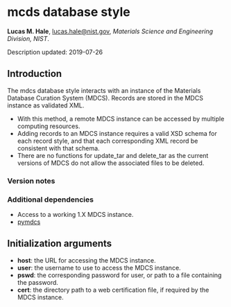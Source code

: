 # mcds database style

**Lucas M. Hale**, [lucas.hale@nist.gov](mailto:lucas.hale@nist.gov?Subject=ipr-demo), *Materials Science and Engineering Division, NIST*.

Description updated: 2019-07-26

## Introduction

The mdcs database style interacts with an instance of the Materials Database Curation System (MDCS).  Records are stored in the MDCS instance as validated XML.

- With this method, a remote MDCS instance can be accessed by multiple computing resources.
- Adding records to an MDCS instance requires a valid XSD schema for each record style, and that each corresponding XML record be consistent with that schema.
- There are no functions for update_tar and delete_tar as the current versions of MDCS do not allow the associated files to be deleted.

### Version notes

### Additional dependencies

- Access to a working 1.X MDCS instance.
- [pymdcs](https://github.com/lmhale99/pymdcs)
  
## Initialization arguments

- __host__: the URL for accessing the MDCS instance.
- __user__: the username to use to access the MDCS instance.
- __pswd__: the corresponding password for user, or path to a file containing the password.
- __cert__: the directory path to a web certification file, if required by the MDCS instance.
